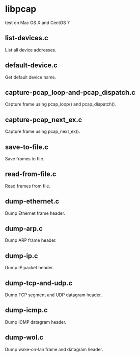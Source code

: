# libpcap
test on Mac OS X and CentOS 7

## list-devices.c
List all device addresses.

## default-device.c
Get default device name.

## capture-pcap\_loop-and-pcap\_dispatch.c
Capture frame using pcap\_loop() and pcap\_dispatch().

## capture-pcap\_next\_ex.c
Capture frame using pcap\_next\_ex().

## save-to-file.c
Save frames to file.

## read-from-file.c
Read frames from file.

## dump-ethernet.c
Dump Ethernet frame header.

## dump-arp.c
Dump ARP frame header.

## dump-ip.c
Dump IP packet header.

## dump-tcp-and-udp.c
Dump TCP segment and UDP datagram header.

## dump-icmp.c
Dump ICMP datagram header.

## dump-wol.c
Dump wake-on-lan frame and datagram header.